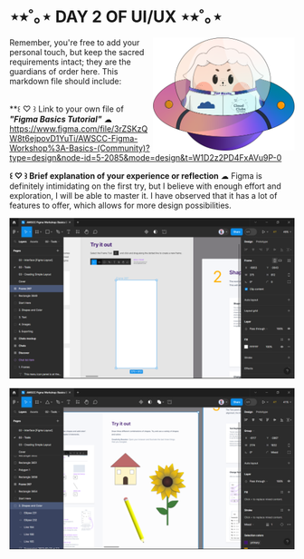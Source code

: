 # ⋆⭒˚｡⋆ DAY 2 OF UI/UX ⋆⭒˚｡⋆

<img align="right" width="250px" src="../../assets/alf/alf-ufo.png">

Remember, you're free to add your personal touch, but keep the sacred requirements intact; they are the guardians of order here. This markdown file should include:

<br/> **꒰ ♡ ꒱ Link to your own file of ***"Figma Basics Tutorial"***
☁︎ https://www.figma.com/file/3rZSKzQW8t6ejpovD1YuTi/AWSCC-Figma-Workshop%3A-Basics-(Community)?type=design&node-id=5-2085&mode=design&t=W1D2z2PD4FxAVu9P-0

**꒰ ♡ ꒱ Brief explanation of your experience or reflection**
☁︎ Figma is definitely intimidating on the first try, but I believe with enough effort and exploration, I will be able to master it. I have observed that it has a lot of features to offer, which allows for more design possibilities.

![Alt text](image-2.png)

![Alt text](image-3.png)



